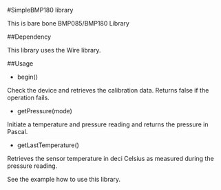 #SimpleBMP180 library

This is bare bone BMP085/BMP180 Library

##Dependency

This library uses the Wire library.

##Usage

* begin()

 Check the device and retrieves the calibration data.  Returns false if the operation fails.

* getPressure(mode)

 Initiate a temperature and pressure reading and returns the pressure in Pascal.
 
* getLastTemperature()

 Retrieves the sensor temperature in deci Celsius as measured during the pressure reading.

See the example how to use this library.

 